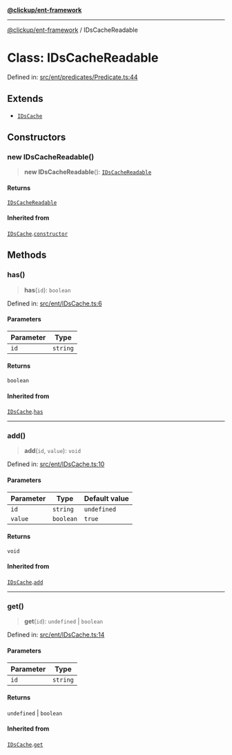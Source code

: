 [**@clickup/ent-framework**](../README.md)

***

[@clickup/ent-framework](../globals.md) / IDsCacheReadable

# Class: IDsCacheReadable

Defined in: [src/ent/predicates/Predicate.ts:44](https://github.com/clickup/ent-framework/blob/master/src/ent/predicates/Predicate.ts#L44)

## Extends

- [`IDsCache`](IDsCache.md)

## Constructors

### new IDsCacheReadable()

> **new IDsCacheReadable**(): [`IDsCacheReadable`](IDsCacheReadable.md)

#### Returns

[`IDsCacheReadable`](IDsCacheReadable.md)

#### Inherited from

[`IDsCache`](IDsCache.md).[`constructor`](IDsCache.md#constructors)

## Methods

### has()

> **has**(`id`): `boolean`

Defined in: [src/ent/IDsCache.ts:6](https://github.com/clickup/ent-framework/blob/master/src/ent/IDsCache.ts#L6)

#### Parameters

| Parameter | Type |
| ------ | ------ |
| `id` | `string` |

#### Returns

`boolean`

#### Inherited from

[`IDsCache`](IDsCache.md).[`has`](IDsCache.md#has)

***

### add()

> **add**(`id`, `value`): `void`

Defined in: [src/ent/IDsCache.ts:10](https://github.com/clickup/ent-framework/blob/master/src/ent/IDsCache.ts#L10)

#### Parameters

| Parameter | Type | Default value |
| ------ | ------ | ------ |
| `id` | `string` | `undefined` |
| `value` | `boolean` | `true` |

#### Returns

`void`

#### Inherited from

[`IDsCache`](IDsCache.md).[`add`](IDsCache.md#add)

***

### get()

> **get**(`id`): `undefined` \| `boolean`

Defined in: [src/ent/IDsCache.ts:14](https://github.com/clickup/ent-framework/blob/master/src/ent/IDsCache.ts#L14)

#### Parameters

| Parameter | Type |
| ------ | ------ |
| `id` | `string` |

#### Returns

`undefined` \| `boolean`

#### Inherited from

[`IDsCache`](IDsCache.md).[`get`](IDsCache.md#get)
